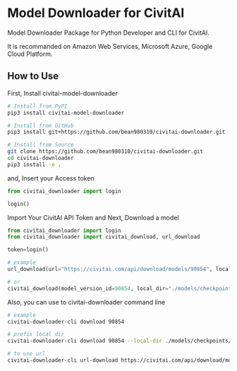 # Model Downloader for CivitAI
Model Downloader Package for Python Developer and CLI for CivitAI.

It is recommanded on Amazon Web Services, Microsoft Azure, Google Cloud Platform.

## How to Use

First, Install civitai-model-downloader

```bash
# Install from PyPI
pip3 install civitai-model-downloader

# Install from GitHub
pip3 install git+https://github.com/bean980310/civitai-downloader.git

# Install from Source
git clone https://github.com/bean980310/civitai-downloader.git
cd civitai-downloader
pip3 install -e .
```

and, Insert your Access token

```python
from civitai_downloader import login

login()
```

Import Your CivitAI API Token and Next, Download a model

```python
from civitai_downloader import login
from civitai_downloader import civitai_download, url_download

token=login()

# example
url_download(url="https://civitai.com/api/download/models/90854", local_dir="./models/checkpoints/sd15", token=token)

# or
civitai_download(model_version_id=90854, local_dir="./models/checkpoints/sd15", token=token)
```

Also, you can use to civitai-downloader command line

```bash
# example
civitai-downloader-cli download 90854

# prefix local dir
civitai-downloader-cli download 90854 --local-dir ./models/checkpoints/sd15

# to use url
civitai-downloader-cli url-download https://civitai.com/api/download/models/90854
```
